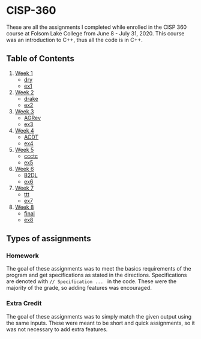 # CISP-360
These are all the assignments I completed while enrolled in the CISP 360 course at Folsom Lake College from June 8 - July 31, 2020. This course was an introduction to C++, thus all the code is in C++. 

## Table of Contents
1. [Week 1](https://github.com/NishantBalaji/CISP-360/tree/master/Week%201)
   - [dry](https://github.com/NishantBalaji/CISP-360/blob/master/Week%201/Balaji_dry.cpp)
   - [ex1](https://github.com/NishantBalaji/CISP-360/blob/master/Week%201/Balaji_Ex1.cpp)
2. [Week 2](https://github.com/NishantBalaji/CISP-360/tree/master/Week%202)
   - [drake](https://github.com/NishantBalaji/CISP-360/blob/master/Week%202/Balaji_drake.cpp) 
   - [ex2](https://github.com/NishantBalaji/CISP-360/blob/master/Week%202/Balaji_Ex2.cpp)
3. [Week 3](https://github.com/NishantBalaji/CISP-360/tree/master/Week%203)
   - [AGRev](https://github.com/NishantBalaji/CISP-360/blob/master/Week%203/AGRev.cpp)
   - [ex3](https://github.com/NishantBalaji/CISP-360/blob/master/Week%203/Balaji_Ex3.cpp)
4. [Week 4](https://github.com/NishantBalaji/CISP-360/tree/master/Week%204)
   - [ACDT](https://github.com/NishantBalaji/CISP-360/blob/master/Week%204/ACDT.cpp)
   - [ex4](https://github.com/NishantBalaji/CISP-360/blob/master/Week%204/Balaji_Ex4.cpp)
5. [Week 5](https://github.com/NishantBalaji/CISP-360/tree/master/Week%205)
   - [ccctc](https://github.com/NishantBalaji/CISP-360/blob/master/Week%205/Balaji_ccctc.cpp)
   - [ex5](https://github.com/NishantBalaji/CISP-360/blob/master/Week%205/Balaji_Ex5.cpp)
6. [Week 6](https://github.com/NishantBalaji/CISP-360/tree/master/Week%206)
   - [B2DL](https://github.com/NishantBalaji/CISP-360/blob/master/Week%206/Balaji_B2DL.cpp)
   - [ex6](https://github.com/NishantBalaji/CISP-360/blob/master/Week%206/Balaji_Ex6.cpp)
7. [Week 7](https://github.com/NishantBalaji/CISP-360/tree/master/Week%207)
   - [ttt](https://github.com/NishantBalaji/CISP-360/blob/master/Week%207/Balaji_ttt.cpp)
   - [ex7](https://github.com/NishantBalaji/CISP-360/blob/master/Week%207/Balaji_Ex7.cpp)
7. [Week 8](https://github.com/NishantBalaji/CISP-360/tree/master/Week%208)
   - [final](https://github.com/NishantBalaji/CISP-360/blob/master/Week%208/Balaji_final.cpp)
   - [ex8](https://github.com/NishantBalaji/CISP-360/blob/master/Week%208/Balaji_Ex8.cpp)

## Types of assignments
### Homework
The goal of these assignments was to meet the basics requirements of the program and get specifications as stated in the directions. Specifications are denoted with `// Specification ... ` in the code. These were the majority of the grade, so adding features was encouraged. 
### Extra Credit
The goal of these assignments was to simply match the given output using the same inputs. These were meant to be short and quick assignments, so it was not necessary to add extra features. 
